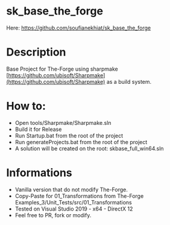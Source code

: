 # sk_base_the_forge
Here:
https://github.com/soufianekhiat/sk_base_the_forge

# Description
Base Project for The-Forge using sharpmake [https://github.com/ubisoft/Sharpmake](https://github.com/ubisoft/Sharpmake) as a build system.

# How to:
* Open tools/Sharpmake/Sharpmake.sln
* Build it for Release
* Run Startup.bat from the root of the project
* Run generateProjects.bat from the root of the project
* A solution will be created on the root: skbase_full_win64.sln

# Informations
* Vanilla version that do not modify The-Forge.
* Copy-Paste for 01_Transformations from The-Forge Examples_3/Unit_Tests/src/01_Transformations
* Tested on Visual Studio 2019 - x64 - DirectX 12
* Feel free to PR, fork or modify.
